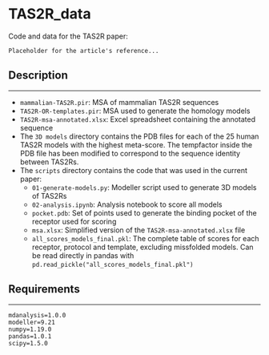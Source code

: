 # TAS2R_data

Code and data for the TAS2R paper:
```
Placeholder for the article's reference...
```

## Description
---

- `mammalian-TAS2R.pir`: MSA of mammalian TAS2R sequences
- `TAS2R-OR-templates.pir`: MSA used to generate the homology models
- `TAS2R-msa-annotated.xlsx`: Excel spreadsheet containing the annotated sequence
- The `3D models` directory contains the PDB files for each of the 25 human TAS2R models
with the highest meta-score. The tempfactor inside the PDB file has been modified to
correspond to the sequence identity between TAS2Rs.
- The `scripts` directory contains the code that was used in the current paper:
  - `01-generate-models.py`: Modeller script used to generate 3D models of TAS2Rs
  - `02-analysis.ipynb`: Analysis notebook to score all models
  - `pocket.pdb`: Set of points used to generate the binding pocket of the receptor used for scoring
  - `msa.xlsx`: Simplified version of the `TAS2R-msa-annotated.xlsx` file
  - `all_scores_models_final.pkl`: The complete table of scores for each receptor, protocol and template, excluding missfolded models. Can be read directly in pandas with `pd.read_pickle("all_scores_models_final.pkl")`

## Requirements
---

```
mdanalysis=1.0.0
modeller=9.21
numpy=1.19.0
pandas=1.0.1
scipy=1.5.0
```